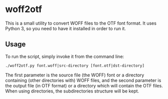 # woff2otf

This is a small utility to convert WOFF files to the OTF font format. It uses Python 3, so you need to have it installed in order to run it.

## Usage
To run the script, simply invoke it from the command line:
```
./woff2otf.py font.woff|src-directory [font.otf|dst-directory]
```

The first parameter is the source file (the WOFF) font or a directory containing (other directories with) WOFF files, and the second parameter is the output file (in OTF format) or a directory which will contain the OTF files. When using directories, the subdirectories structure will be kept.
